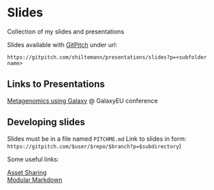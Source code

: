 # Slides

Collection of my slides and presentations

Slides available with [GitPitch](https://gitpitch.com/) under url: 

`https://gitpitch.com/shiltemann/presentations/slides?p=<subfolder name>`


## Links to Presentations

[Metagenomics using Galaxy](https://gitpitch.com/shiltemann/presentations/slides?p=2018-GalaxyEU) @ GalaxyEU conference


## Developing slides

Slides must be in a file named `PITCHME.md`
Link to slides in form: `https://gitpitch.com/$user/$repo/$branch?p=$subdirectory`)

Some useful links:

[Asset Sharing](https://github.com/gitpitch/gitpitch/wiki/Asset-Sharing)  
[Modular Markdown](https://github.com/gitpitch/gitpitch/wiki/Modular-Markdown)

